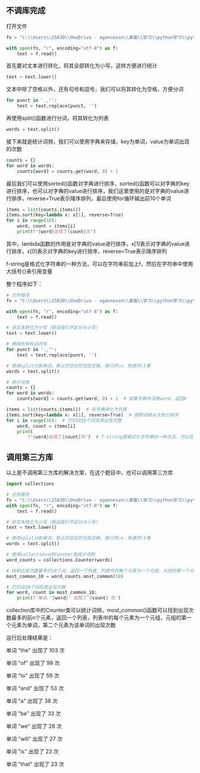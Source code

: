 ## 不调库完成
打开文件
```python
fn = "C:\\Users\\25830\\OneDrive - oganneson\\桌面\\学习\\python学习\\python_learning\\文件读写\\I have a dream.txt"

with open(fn, "r", encoding="utf-8") as f:
    text = f.read()
```

首先要对文本进行转化，将其全部转化为小写，这样方便进行统计
```python
text = text.lower()
```

文本中除了空格以外，还有句号和逗号，我们可以将其转化为空格，方便分词
```python
for punct in '.,"':
    text = text.replace(punct, '')
```

再使用split()函数进行分词，将其转化为列表
```python
words = text.split()
```

接下来就是统计词频，我们可以使用字典来存储，key为单词，value为单词出现的次数
```python
counts = {}
for word in words:
    counts[word] = counts.get(word, 0) + 1
```

最后我们可以使用sorted()函数对字典进行排序，sorted()函数可以对字典的key进行排序，也可以对字典的value进行排序，我们这里使用的是对字典的value进行排序，reverse=True表示降序排列，最后使用for循环输出前10个单词
```python
items = list(counts.items())
items.sort(key=lambda x: x[1], reverse=True)
for i in range(10):
    word, count = items[i]
    print(f"{word}出现了{count}次")
```

其中，lambda函数的作用是对字典的value进行排序，x[1]表示对字典的value进行排序，x[0]表示对字典的key进行排序，reverse=True表示降序排列

f-string是格式化字符串的一种方法，可以在字符串前加上f，然后在字符串中使用大括号{}来引用变量

整个程序如下：
```python
# 文件路径
fn = "C:\\Users\\25830\\OneDrive - oganneson\\桌面\\学习\\python学习\\python_learning\\文件读写\\I have a dream.txt"

with open(fn, "r", encoding="utf-8") as f:
    text = f.read()

# 将文本转化为小写（假设我们不区分大小写）
text = text.lower()

# 移除所有标点符号
for punct in '.,"':
    text = text.replace(punct, '')

# 使用split分割单词，默认的空白符包括空格，换行符\n，制表符\t等
words = text.split()

# 统计词频
counts = {}
for word in words:
    counts[word] = counts.get(word, 0) + 1  # 如果字典中没有word，返回0

items = list(counts.items())  # 将字典转化为列表
items.sort(key=lambda x: x[1], reverse=True)  # 按照词频从大到小排序
for i in range(10):  # 打印这10个词及其出现次数
    word, count = items[i]
    print(
        f"{word}出现了{count}次")  # f-string是格式化字符串的一种方法，可以在字符串前加上f，然后在字符串中使用大括号{}来引用变量
```


## 调用第三方库
以上是不调用第三方库的解决方案，在这个题目中，也可以调用第三方库
```python
import collections

# 文件路径
fn = "C:\\Users\\25830\\OneDrive - oganneson\\桌面\\学习\\python学习\\python_learning\\文件读写\\I have a dream.txt"
with open(fn, "r", encoding="utf-8") as f:
    text = f.read()

# 将文本转化为小写（假设我们不区分大小写）
text = text.lower()

# 使用split分割单词，默认的空白符包括空格，换行符\n，制表符\t等
words = text.split()

# 使用collections的Counter类统计词频
word_counts = collections.Counter(words)

# 找到出现次数最多的10个词，返回一个列表，列表中的每个元素为一个元组，元组的第一个元素为单词，第二个元素为该单词的出现次数
most_common_10 = word_counts.most_common(10)

# 打印这10个词及其出现次数
for word, count in most_common_10:
    print(f'单词 "{word}" 出现了 {count} 次')
```

collection库中的Counter类可以统计词频，most_common()函数可以找到出现次数最多的前n个元素，返回一个列表，列表中的每个元素为一个元组，元组的第一个元素为单词，第二个元素为该单词的出现次数


运行后处理结果是：

单词 "the" 出现了 103 次

单词 "of" 出现了 99 次

单词 "to" 出现了 59 次

单词 "and" 出现了 53 次

单词 "a" 出现了 38 次

单词 "be" 出现了 33 次

单词 "we" 出现了 28 次

单词 "will" 出现了 27 次

单词 "is" 出现了 23 次 

单词 "that" 出现了 23 次